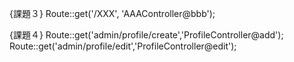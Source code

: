 {課題３}
Route::get('/XXX', 'AAAController@bbb');

{課題４}
Route::get('admin/profile/create','ProfileController@add');
Route::get('admin/profile/edit','ProfileController@edit');